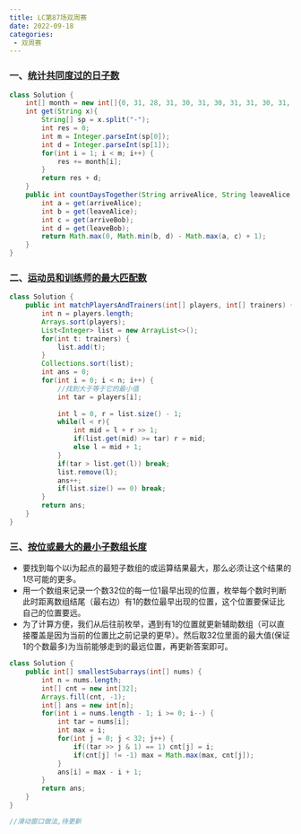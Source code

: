```yaml
---
title: LC第87场双周赛
date: 2022-09-18
categories: 
 - 双周赛
---
```


### 一、[统计共同度过的日子数](https://leetcode.cn/problems/count-days-spent-together/)

```java
class Solution {
    int[] month = new int[]{0, 31, 28, 31, 30, 31, 30, 31, 31, 30, 31, 30, 31};
    int get(String x){
        String[] sp = x.split("-");
        int res = 0;
        int m = Integer.parseInt(sp[0]);
        int d = Integer.parseInt(sp[1]);
        for(int i = 1; i < m; i++) {
            res += month[i];
        }
        return res + d;
    }
    public int countDaysTogether(String arriveAlice, String leaveAlice, String arriveBob, String leaveBob) {
        int a = get(arriveAlice);
        int b = get(leaveAlice);
        int c = get(arriveBob);
        int d = get(leaveBob);
        return Math.max(0, Math.min(b, d) - Math.max(a, c) + 1);
    }
}
```

### 二、[运动员和训练师的最大匹配数](https://leetcode.cn/problems/maximum-matching-of-players-with-trainers/)

```java
class Solution {
    public int matchPlayersAndTrainers(int[] players, int[] trainers) {
        int n = players.length;
        Arrays.sort(players);
        List<Integer> list = new ArrayList<>();
        for(int t: trainers) {
            list.add(t);
        }
        Collections.sort(list);
        int ans = 0;
        for(int i = 0; i < n; i++) {
            //找到大于等于它的最小值
            int tar = players[i];
            
            int l = 0, r = list.size() - 1;
            while(l < r){
                int mid = l + r >> 1;
                if(list.get(mid) >= tar) r = mid;
                else l = mid + 1;
            }
            if(tar > list.get(l)) break;
            list.remove(l);
            ans++;
            if(list.size() == 0) break;
        }
        return ans;
    }
}
```

### 三、[按位或最大的最小子数组长度](https://leetcode.cn/problems/smallest-subarrays-with-maximum-bitwise-or/)

* 要找到每个以i为起点的最短子数组的或运算结果最大，那么必须让这个结果的1尽可能的更多。
* 用一个数组来记录一个数32位的每一位1最早出现的位置，枚举每个数时判断此时距离数组结尾（最右边）有1的数位最早出现的位置，这个位置要保证比自己的位置要远。
* 为了计算方便，我们从后往前枚举，遇到有1的位置就更新辅助数组（可以直接覆盖是因为当前的位置比之前记录的更早）。然后取32位里面的最大值(保证1的个数最多)为当前能够走到的最远位置，再更新答案即可。

```java
class Solution {
    public int[] smallestSubarrays(int[] nums) {
        int n = nums.length;
        int[] cnt = new int[32];
        Arrays.fill(cnt, -1);
        int[] ans = new int[n];
        for(int i = nums.length - 1; i >= 0; i--) {
            int tar = nums[i];
            int max = i;
            for(int j = 0; j < 32; j++) {
                if((tar >> j & 1) == 1) cnt[j] = i;
                if(cnt[j] != -1) max = Math.max(max, cnt[j]);
            }
            ans[i] = max - i + 1;
        }
        return ans;
    }
}

//滑动窗口做法,待更新
```

